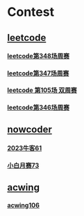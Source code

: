 # Contest

## [leetcode](./leetcode/leetcode.md)


#### [leetcode第348场周赛](./leetcode/src/markdown/leetcode_348.md)
#### [leetcode第347场周赛](./leetcode/src/markdown/leetcode_347.md)
#### [leetcode 第105场 双周赛](./leetcode/src/markdown/leetcode_two_105.md)
#### [leetcode第346场周赛](./leetcode/src/markdown/leetcode_346.md)


## [nowcoder](./nowcoder/nowcoder.md)


#### [2023牛客61](./nowcoder/src/markdown/childrens_day_2023.md)
#### [小白月赛73](./nowcoder/src/markdown/nowcoder_73.md)



## [acwing](./acwing/acwing.md)

#### [acwing106](./acwing/src/markdown/acw_106.md)

